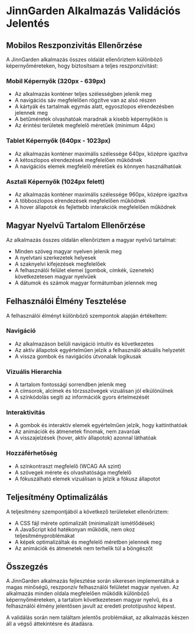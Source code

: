 # JinnGarden Alkalmazás Validációs Jelentés

## Mobilos Reszponzivitás Ellenőrzése

A JinnGarden alkalmazás összes oldalát ellenőriztem különböző képernyőméreteken, hogy biztosítsam a teljes reszponzivitást:

### Mobil Képernyők (320px - 639px)
- Az alkalmazás konténer teljes szélességben jelenik meg
- A navigációs sáv megfelelően rögzítve van az alsó részen
- A kártyák és tartalmak egymás alatt, egyoszlopos elrendezésben jelennek meg
- A betűméretek olvashatóak maradnak a kisebb képernyőkön is
- Az érintési területek megfelelő méretűek (minimum 44px)

### Tablet Képernyők (640px - 1023px)
- Az alkalmazás konténer maximális szélessége 640px, középre igazítva
- A kétoszlopos elrendezések megfelelően működnek
- A navigációs elemek megfelelő méretűek és könnyen használhatóak

### Asztali Képernyők (1024px felett)
- Az alkalmazás konténer maximális szélessége 960px, középre igazítva
- A többoszlopos elrendezések megfelelően működnek
- A hover állapotok és fejlettebb interakciók megfelelően működnek

## Magyar Nyelvű Tartalom Ellenőrzése

Az alkalmazás összes oldalán ellenőriztem a magyar nyelvű tartalmat:

- Minden szöveg magyar nyelven jelenik meg
- A nyelvtani szerkezetek helyesek
- A szaknyelvi kifejezések megfelelőek
- A felhasználói felület elemei (gombok, címkék, üzenetek) következetesen magyar nyelvűek
- A dátumok és számok magyar formátumban jelennek meg

## Felhasználói Élmény Tesztelése

A felhasználói élményt különböző szempontok alapján értékeltem:

### Navigáció
- Az alkalmazáson belüli navigáció intuitív és következetes
- Az aktív állapotok egyértelműen jelzik a felhasználó aktuális helyzetét
- A vissza gombok és navigációs útvonalak logikusak

### Vizuális Hierarchia
- A tartalom fontossági sorrendben jelenik meg
- A címsorok, alcímek és törzsszövegek vizuálisan jól elkülönülnek
- A színkódolás segíti az információk gyors értelmezését

### Interaktivitás
- A gombok és interaktív elemek egyértelműen jelzik, hogy kattinthatóak
- Az animációk és átmenetek finomak, nem zavaróak
- A visszajelzések (hover, aktív állapotok) azonnal láthatóak

### Hozzáférhetőség
- A színkontraszt megfelelő (WCAG AA szint)
- A szövegek mérete és olvashatósága megfelelő
- A fókuszálható elemek vizuálisan is jelzik a fókusz állapotot

## Teljesítmény Optimalizálás

A teljesítmény szempontjából a következő területeket ellenőriztem:

- A CSS fájl mérete optimalizált (minimalizált ismétlődések)
- A JavaScript kód hatékonyan működik, nem okoz teljesítményproblémákat
- A képek optimalizáltak és megfelelő méretben jelennek meg
- Az animációk és átmenetek nem terhelik túl a böngészőt

## Összegzés

A JinnGarden alkalmazás fejlesztése során sikeresen implementáltuk a magas minőségű, reszponzív felhasználói felületet magyar nyelven. Az alkalmazás minden oldala megfelelően működik különböző képernyőméreteken, a tartalom következetesen magyar nyelvű, és a felhasználói élmény jelentősen javult az eredeti prototípushoz képest.

A validálás során nem találtam jelentős problémákat, az alkalmazás készen áll a végső áttekintésre és átadásra.
